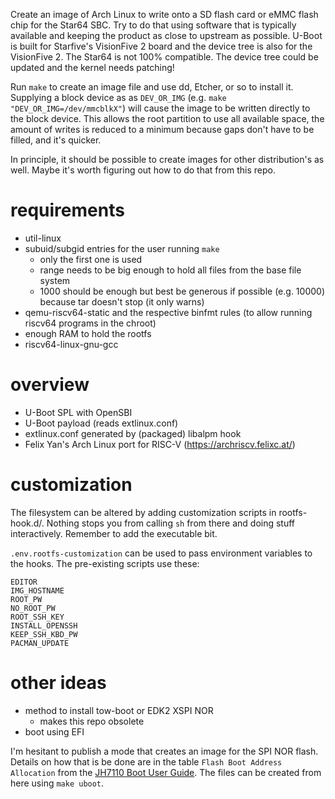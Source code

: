 Create an image of Arch Linux to write onto a SD flash card or eMMC flash chip for the Star64 SBC.
Try to do that using software that is typically available and keeping the product as close to upstream as possible.
U-Boot is built for Starfive's VisionFive 2 board and the device tree is also for the VisionFive 2.
The Star64 is not 100% compatible. The device tree could be updated and the kernel needs patching!

Run `make` to create an image file and use dd, Etcher, or so to install it.
Supplying a block device as as `DEV_OR_IMG` (e.g. `make "DEV_OR_IMG=/dev/mmcblkX"`) will cause the image to be written directly to the block device.
This allows the root partition to use all available space, the amount of writes is reduced to a minimum because gaps don't have to be filled, and it's quicker.

In principle, it should be possible to create images for other distribution's as well. Maybe it's worth figuring out how to do that from this repo.

# requirements

- util-linux
- subuid/subgid entries for the user running `make`
  - only the first one is used
  - range needs to be big enough to hold all files from the base file system
  - 1000 should be enough but best be generous if possible (e.g. 10000) because tar doesn't stop (it only warns)
- qemu-riscv64-static and the respective binfmt rules (to allow running riscv64 programs in the chroot)
- enough RAM to hold the rootfs
- riscv64-linux-gnu-gcc

# overview

- U-Boot SPL with OpenSBI
- U-Boot payload (reads extlinux.conf)
- extlinux.conf generated by (packaged) libalpm hook
- Felix Yan's Arch Linux port for RISC-V (https://archriscv.felixc.at/)

# customization

The filesystem can be altered by adding customization scripts in rootfs-hook.d/.
Nothing stops you from calling `sh` from there and doing stuff interactively.
Remember to add the executable bit.

`.env.rootfs-customization` can be used to pass environment variables to the hooks.
The pre-existing scripts use these:

```
EDITOR
IMG_HOSTNAME
ROOT_PW
NO_ROOT_PW
ROOT_SSH_KEY
INSTALL_OPENSSH
KEEP_SSH_KBD_PW
PACMAN_UPDATE
```

# other ideas

- method to install tow-boot or EDK2 XSPI NOR
  - makes this repo obsolete
- boot using EFI

I'm hesitant to publish a mode that creates an image for the SPI NOR flash. Details on how that is be done are in the table `Flash Boot Address Allocation` from the [JH7110 Boot User Guide](https://doc-en.rvspace.org/VisionFive2/Developer_Guide/JH7110_Boot_UG.pdf). The files can be created from here using `make uboot`.
